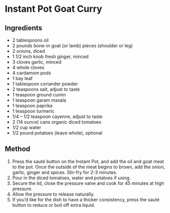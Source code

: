 # Instant Pot Goat Curry

## Ingredients

- 2 tablespoons oil
- 2 pounds bone-in goat (or lamb) pieces (shoulder or leg)
- 2 onions, diced
- 1 1/2 inch knob fresh ginger, minced
- 3 cloves garlic, minced
- 4 whole cloves
- 4 cardamom pods
- 1 bay leaf
- 1 tablespoon coriander powder
- 2 teaspoons salt, adjust to taste
- 1 teaspoon ground cumin
- 1 teaspoon garam masala
- 1 teaspoon paprika
- 1 teaspoon turmeric
- 1/4 – 1/2 teaspoon cayenne, adjust to taste
- 2 (14 ounce) cans organic diced tomatoes
- 1/2 cup water
- 1/2 pound potatoes (leave whole), optional

## Method

1. Press the sauté button on the Instant Pot, and add the oil and goat meat to the pot. Once the outside of the meat begins to brown, add the onion, garlic, ginger and spices. Stir-fry for 2-3 minutes.
2. Pour in the diced tomatoes, water and potatoes if using.
3. Secure the lid, close the pressure valve and cook for 45 minutes at high pressure.
4. Allow the pressure to release naturally.
5. If you’d like for the dish to have a thicker consistency, press the sauté button to reduce or boil off extra liquid.

